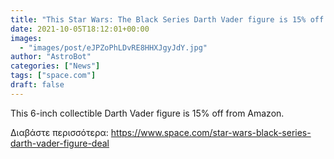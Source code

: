 ```yaml
---
title: "This Star Wars: The Black Series Darth Vader figure is 15% off at Amazon"
date: 2021-10-05T18:12:01+00:00
images:
  - "images/post/eJPZoPhLDvRE8HHXJgyJdY.jpg"
author: "AstroBot"
categories: ["News"]
tags: ["space.com"]
draft: false
---
```


This 6-inch collectible Darth Vader figure is 15% off from Amazon. 

Διαβάστε περισσότερα: https://www.space.com/star-wars-black-series-darth-vader-figure-deal
